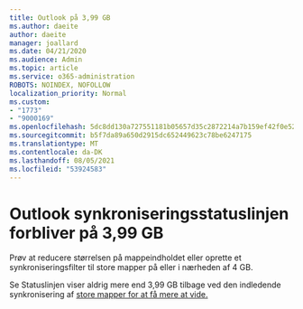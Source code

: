 ```yaml
---
title: Outlook på 3,99 GB
ms.author: daeite
author: daeite
manager: joallard
ms.date: 04/21/2020
ms.audience: Admin
ms.topic: article
ms.service: o365-administration
ROBOTS: NOINDEX, NOFOLLOW
localization_priority: Normal
ms.custom:
- "1773"
- "9000169"
ms.openlocfilehash: 5dc8dd130a727551181b05657d35c2872214a7b159ef42f0e52d8464fc38967b
ms.sourcegitcommit: b5f7da89a650d2915dc652449623c78be6247175
ms.translationtype: MT
ms.contentlocale: da-DK
ms.lasthandoff: 08/05/2021
ms.locfileid: "53924583"
---
```

# <a name="outlook-sync-status-bar-remains-at-399-gb"></a>Outlook synkroniseringsstatuslinjen forbliver på 3,99 GB

Prøv at reducere størrelsen på mappeindholdet eller oprette et synkroniseringsfilter til store mapper på eller i nærheden af 4 GB.

Se Statuslinjen viser aldrig mere end 3,99 GB tilbage ved den indledende synkronisering af [store mapper for at få mere at vide.](https://support.microsoft.com/help/2738323/status-bar-progress-never-shows-more-than-3-99-gb-remaining-on-initial)